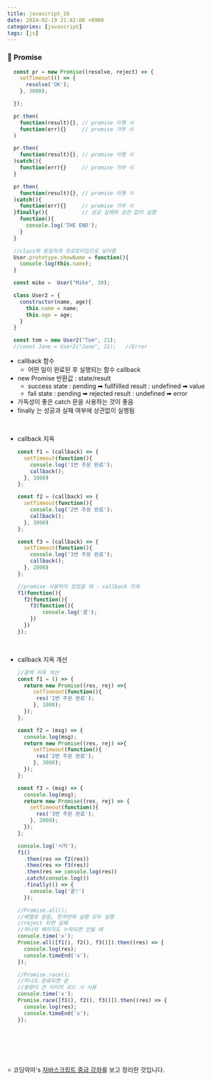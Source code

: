 ```yaml
---
title: javascript_16
date: 2024-02-19 21:42:00 +0900
categories: [javascript]
tags: [js]
---
```


### 🌟 Promise
  ```javascript
    const pr = new Promise((resolve, reject) => {
      setTimeout(() => {
        resolve('OK');
      }, 3000);

    });

    pr.then(
      function(result){}, // promise 이행 시
      function(err){}     // promise 거부 시
    )

    pr.then(
      function(result){}, // promise 이행 시
    )catch(){
      function(err){}     // promise 거부 시
    }

    pr.then(
      function(result){}, // promise 이행 시
    )catch(){
      function(err){}     // promise 거부 시
    }finally(){           // 성공 실패와 상관 없이 실행
      function(){
        console.log('THE END');
      }
    }

    //class와 동일하게 프로토타입으로 넣어줌
    User.prototype.showName = function(){
      console.log(this.name);
    }

    const mike =  User("Mike", 30);

    class User2 = {
      constructor(name, age){
        this.name = name;
        this.age = age;
      }
    }

    const tom = new User2("Tom", 21); 
    //const Jane = User2("Jane", 21);   //Error
  ```
  + callback 함수
    - 어떤 일이 완료된 후 실행되는 함수 callback 
  + new Promise 반환값 : state/result
    - success
      state : pending ➡ fullfiilled
      result : undefined ➡ value
    - fail
      state : pending ➡ rejected
      result : undefined ➡ error
  + 가독성이 좋은 catch 문을 사용하는 것이 좋음
  + finally 는 성공과 실패 여부에 상관없이 실행됨      
<br>

* callback 지옥
  ```javascript
  const f1 = (callback) => {
    setTimeout(function(){
      console.log('1번 주문 완료');
      callback();
    }, 1000)
  };

  const f2 = (callback) => {
    setTimeout(function(){
      console.log('2번 주문 완료');
      callback();
    }, 3000)
  };

  const f3 = (callback) => {
    setTimeout(function(){
      console.log('3번 주문 완료');
      callback();
    }, 2000)
  };

  //promise 사용하지 않았을 때 - callback 지옥
  f1(function(){
    f2(function(){
      f3(function(){
          console.log('끝');
      })
    })
  });
  ```
<br>

* callback 지옥 개선
  ```javascript
  //콜백 지옥 개선
  const f1 = () => {
    return new Promise((res, rej) =>{
       setTimeout(function(){
        res('1번 주문 완료');
       }, 1000);
    });
  };

  const f2 = (msg) => {
    console.log(msg);
    return new Promise((res, rej) =>{
       setTimeout(function(){
        res('2번 주문 완료');
       }, 3000);
    });
  };

  const f3 = (msg) => {
    console.log(msg);
    return new Promise((res, rej) => {
      setTimeout(function(){
        res('3번 주문 완료');
      }, 2000);
    });
  };

  console.log('시작');
  f1()
    .then(res => f2(res))
    .then(res => f3(res))
    .then(res => console.log(res))
    .catch(console.log())
    .finally(() => {
      console.log('끝!')
    });

  //Promise.all(); 
  //배열로 받음, 한꺼번에 실행 모두 실행
  //reject 되면 실패
  //하나의 페이지도 누락되면 안될 때
  console.time('x');
  Promise.all([f1(), f2(), f3()]).then((res) => {
    console.log(res);
    console.timeEnd('x');
  });

  //Promise.race(); 
  //하나도 완료되면 끝
  //용량이 큰 이미지 로드 시 사용
  console.time('x');
  Promise.race([f1(), f2(), f3()]).then((res) => {
    console.log(res);
    console.timeEnd('x');
  });

  ```

<br><br><br><br> 

:star: 코딩악마's [자바스크립트 중급 강좌](https://www.youtube.com/watch?v=3Ao3OroqQLQ&list=PLZKTXPmaJk8JZ2NAC538UzhY_UNqMdZB4&index=16)를 보고 정리한 것입니다.